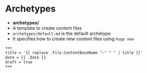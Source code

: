 # Archetypes

- **archetypes/**
- A template to create content files
- `archetypes/default.md` is the default archetype
- It specifies how to create new content files using `hugo new`

```markdown
+++
title = '{{ replace .File.ContentBaseName "-" " " | title }}'
date = {{ .Date }}
draft = true
+++
```

